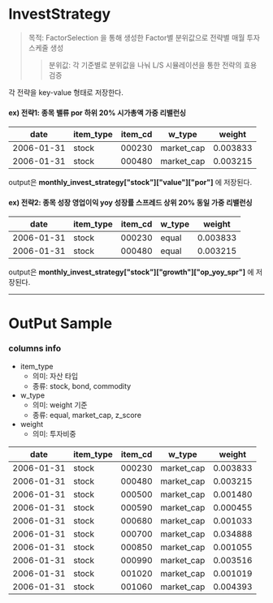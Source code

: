 # InvestStrategy
> 목적: FactorSelection 을 통해 생성한 Factor별 분위값으로 전략별 매월 투자 스케줄 생성  
> > 분위값: 각 기준별로 분위값을 나눠 L/S 시뮬레이션을 통한 전략의 효용 검증

각 전략을 key-value 형태로 저장한다.

#### ex) 전략1: 종목 밸류 por 하위 20% 시가총액 가중 리밸런싱
  |date|	item_type|	item_cd|	w_type|	weight|
  |---|---|---|---|---|
  |2006-01-31|	stock|	000230|	market_cap|	0.003833|
  |2006-01-31|	stock|	000480|	market_cap|	0.003215|
  
  output은 **monthly_invest_strategy["stock"]["value"]["por"]** 에 저장된다.
  
  
#### ex) 전략2: 종목 성장 영업이익 yoy 성장률 스프레드 상위 20% 동일 가중 리밸런싱  
  |date|	item_type|	item_cd|	w_type|	weight|
  |---|---|---|---|---|
  |2006-01-31|	stock|	000230|	equal|	0.003833|
  |2006-01-31|	stock|	000480|	equal|	0.003215|
  
  output은 **monthly_invest_strategy["stock"]["growth"]["op_yoy_spr"]** 에 저장된다.


***
# OutPut Sample

### columns info
 * item_type
   * 의미: 자산 타입 
   * 종류: stock, bond, commodity  
 * w_type
   * 의미: weight 기준
   * 종류: equal, market_cap, z_score  
 * weight
   * 의미: 투자비중
 
|date|	item_type|	item_cd|	w_type|	weight|
|---|---|---|---|---|
|2006-01-31|	stock|	000230|	market_cap|	0.003833|
|2006-01-31|	stock|	000480|	market_cap|	0.003215|
|2006-01-31|	stock|	000500|	market_cap|	0.001480|
|2006-01-31|	stock|	000590|	market_cap|	0.000455|
|2006-01-31|	stock|	000680|	market_cap|	0.001033|
|2006-01-31|	stock|	000700|	market_cap|	0.034888|
|2006-01-31|	stock|	000850|	market_cap|	0.001055|
|2006-01-31|	stock|	000990|	market_cap|	0.003516|
|2006-01-31|	stock|	001020|	market_cap|	0.001019|
|2006-01-31|	stock|	001060|	market_cap|	0.004393|
